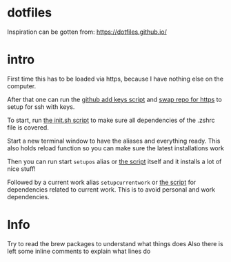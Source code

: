 # dotfiles

Inspiration can be gotten from: https://dotfiles.github.io/

# intro

First time this has to be loaded via https, because I have nothing else on the computer.

After that one can run the [github add keys script](scripts/github-add-keys.sh) and [swap repo for https](scripts/swap-githubrepo-to-ssh.sh) to setup for ssh with keys.

To start, run [the init.sh script](scripts/init.sh) to make sure all dependencies of the .zshrc file is covered.

Start a new terminal window to have the aliases and everything ready. This also holds reload function so you can make sure the latest installations work

Then you can run start `setupos` alias or [the script](scripts/setupos.sh) itself and it installs a lot of nice stuff!

Followed by a current work alias `setupcurrentwork` or [the script](scripts/setup-current-work-needs.sh) for dependencies related to current work. This is to avoid personal and work dependencies.

# Info
Try to read the brew packages to understand what things does
Also there is left some inline comments to explain what lines do

